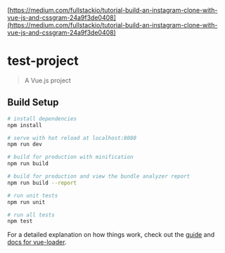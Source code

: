 [https://medium.com/fullstackio/tutorial-build-an-instagram-clone-with-vue-js-and-cssgram-24a9f3de0408](https://medium.com/fullstackio/tutorial-build-an-instagram-clone-with-vue-js-and-cssgram-24a9f3de0408)

# test-project

> A Vue.js project

## Build Setup

``` bash
# install dependencies
npm install

# serve with hot reload at localhost:8080
npm run dev

# build for production with minification
npm run build

# build for production and view the bundle analyzer report
npm run build --report

# run unit tests
npm run unit

# run all tests
npm test
```

For a detailed explanation on how things work, check out the [guide](http://vuejs-templates.github.io/webpack/) and [docs for vue-loader](http://vuejs.github.io/vue-loader).
